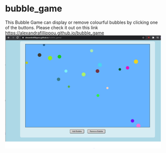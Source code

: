 # bubble_game
This Bubble Game can display or remove colourful bubbles by clicking one of the buttons.
Please check it out on this link https://alexandrafillippou.github.io/bubble_game
![](img/bubble_game.PNG)
